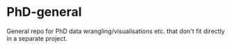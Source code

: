 # PhD-general
General repo for PhD data wrangling/visualisations etc. that don't fit directly in a separate project.
